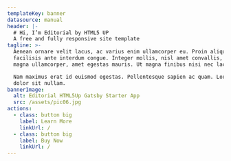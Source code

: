 ```yaml
---
templateKey: banner
datasource: manual
header: |-
  # Hi, I’m Editorial by HTML5 UP
  A free and fully responsive site template
tagline: >-
  Aenean ornare velit lacus, ac varius enim ullamcorper eu. Proin aliquam
  facilisis ante interdum congue. Integer mollis, nisl amet convallis, porttitor
  magna ullamcorper, amet egestas mauris. Ut magna finibus nisi nec lacinia. 

  Nam maximus erat id euismod egestas. Pellentesque sapien ac quam. Lorem ipsum
  dolor sit nullam.  
bannerImage:
  alt: Editorial HTML5Up Gatsby Starter App
  src: /assets/pic06.jpg
actions:
  - class: button big
    label: Learn More
    linkUrl: /
  - class: button big
    label: Buy Now
    linkUrl: /
---
```


